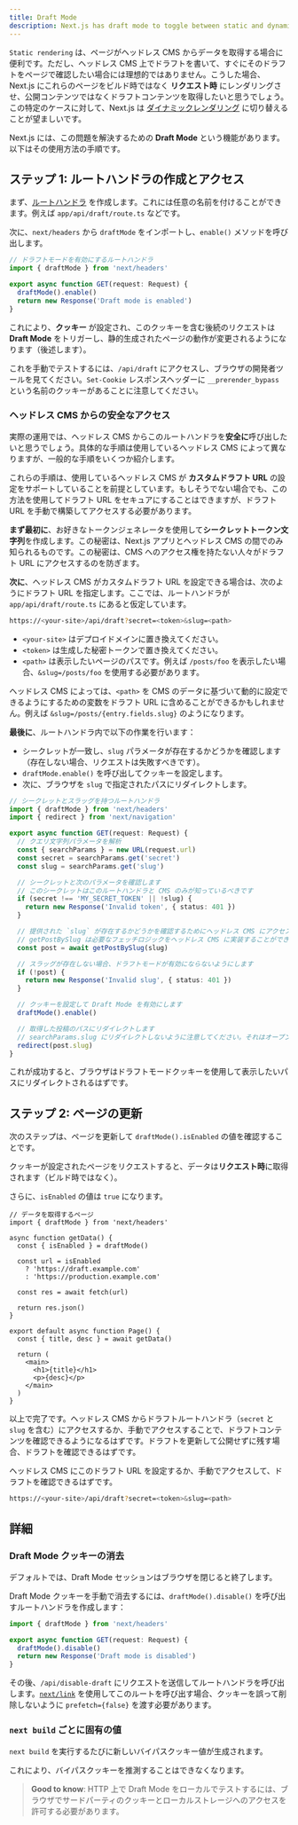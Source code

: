 ```yaml
---
title: Draft Mode
description: Next.js has draft mode to toggle between static and dynamic pages. You can learn how it works with App Router here.
---
```


`Static rendering` は、ページがヘッドレス CMS からデータを取得する場合に便利です。ただし、ヘッドレス CMS 上でドラフトを書いて、すぐにそのドラフトをページで確認したい場合には理想的ではありません。こうした場合、Next.js にこれらのページをビルド時ではなく **リクエスト時** にレンダリングさせ、公開コンテンツではなくドラフトコンテンツを取得したいと思うでしょう。この特定のケースに対して、Next.js は [ダイナミックレンダリング](/docs/app-router/building-your-application/rendering/server-components#動的レンダリング) に切り替えることが望ましいです。

Next.js には、この問題を解決するための **Draft Mode** という機能があります。以下はその使用方法の手順です。

## ステップ 1: ルートハンドラの作成とアクセス

まず、[ルートハンドラ](/docs/app-router/building-your-application/routing/route-handlers) を作成します。これには任意の名前を付けることができます。例えば `app/api/draft/route.ts` などです。

次に、`next/headers` から `draftMode` をインポートし、`enable()` メソッドを呼び出します。

```ts title="app/api/draft/route.ts"
// ドラフトモードを有効にするルートハンドラ
import { draftMode } from 'next/headers'

export async function GET(request: Request) {
  draftMode().enable()
  return new Response('Draft mode is enabled')
}
```

これにより、**クッキー** が設定され、このクッキーを含む後続のリクエストは **Draft Mode** をトリガーし、静的生成されたページの動作が変更されるようになります（後述します）。

これを手動でテストするには、`/api/draft` にアクセスし、ブラウザの開発者ツールを見てください。`Set-Cookie` レスポンスヘッダーに `__prerender_bypass` という名前のクッキーがあることに注意してください。

### ヘッドレス CMS からの安全なアクセス

実際の運用では、ヘッドレス CMS からこのルートハンドラを**安全に**呼び出したいと思うでしょう。具体的な手順は使用しているヘッドレス CMS によって異なりますが、一般的な手順をいくつか紹介します。

これらの手順は、使用しているヘッドレス CMS が **カスタムドラフト URL** の設定をサポートしていることを前提としています。もしそうでない場合でも、この方法を使用してドラフト URL をセキュアにすることはできますが、ドラフト URL を手動で構築してアクセスする必要があります。

**まず最初に**、お好きなトークンジェネレータを使用して**シークレットトークン文字列**を作成します。この秘密は、Next.js アプリとヘッドレス CMS の間でのみ知られるものです。この秘密は、CMS へのアクセス権を持たない人々がドラフト URL にアクセスするのを防ぎます。

**次に**、ヘッドレス CMS がカスタムドラフト URL を設定できる場合は、次のようにドラフト URL を指定します。ここでは、ルートハンドラが `app/api/draft/route.ts` にあると仮定しています。

```bash title="Terminal"
https://<your-site>/api/draft?secret=<token>&slug=<path>
```

- `<your-site>` はデプロイドメインに置き換えてください。
- `<token>` は生成した秘密トークンで置き換えてください。
- `<path>` は表示したいページのパスです。例えば `/posts/foo` を表示したい場合、`&slug=/posts/foo` を使用する必要があります。

ヘッドレス CMS によっては、`<path>` を CMS のデータに基づいて動的に設定できるようにするための変数をドラフト URL に含めることができるかもしれません。例えば `&slug=/posts/{entry.fields.slug}` のようになります。

**最後に**、ルートハンドラ内で以下の作業を行います：

- シークレットが一致し、`slug` パラメータが存在するかどうかを確認します（存在しない場合、リクエストは失敗すべきです）。
- `draftMode.enable()` を呼び出してクッキーを設定します。
- 次に、ブラウザを `slug` で指定されたパスにリダイレクトします。

```ts title="app/api/draft/route.ts"
// シークレットとスラッグを持つルートハンドラ
import { draftMode } from 'next/headers'
import { redirect } from 'next/navigation'

export async function GET(request: Request) {
  // クエリ文字列パラメータを解析
  const { searchParams } = new URL(request.url)
  const secret = searchParams.get('secret')
  const slug = searchParams.get('slug')

  // シークレットと次のパラメータを確認します
  // このシークレットはこのルートハンドラと CMS のみが知っているべきです
  if (secret !== 'MY_SECRET_TOKEN' || !slug) {
    return new Response('Invalid token', { status: 401 })
  }

  // 提供された `slug` が存在するかどうかを確認するためにヘッドレス CMS にアクセスします
  // getPostBySlug は必要なフェッチロジックをヘッドレス CMS に実装することができるでしょう
  const post = await getPostBySlug(slug)

  // スラッグが存在しない場合、ドラフトモードが有効にならないようにします
  if (!post) {
    return new Response('Invalid slug', { status: 401 })
  }

  // クッキーを設定して Draft Mode を有効にします
  draftMode().enable()

  // 取得した投稿のパスにリダイレクトします
  // searchParams.slug にリダイレクトしないように注意してください。それはオープンリダイレクトの脆弱性につながる可能性があります
  redirect(post.slug)
}
```

これが成功すると、ブラウザはドラフトモードクッキーを使用して表示したいパスにリダイレクトされるはずです。

## ステップ 2: ページの更新

次のステップは、ページを更新して `draftMode().isEnabled` の値を確認することです。

クッキーが設定されたページをリクエストすると、データは**リクエスト時**に取得されます（ビルド時ではなく）。

さらに、`isEnabled` の値は `true` になります。

```tsx title="app/page.tsx"
// データを取得するページ
import { draftMode } from 'next/headers'

async function getData() {
  const { isEnabled } = draftMode()

  const url = isEnabled
    ? 'https://draft.example.com'
    : 'https://production.example.com'

  const res = await fetch(url)

  return res.json()
}

export default async function Page() {
  const { title, desc } = await getData()

  return (
    <main>
      <h1>{title}</h1>
      <p>{desc}</p>
    </main>
  )
}
```

以上で完了です。ヘッドレス CMS からドラフトルートハンドラ（`secret` と `slug` を含む）にアクセスするか、手動でアクセスすることで、ドラフトコンテンツを確認できるようになるはずです。ドラフトを更新して公開せずに残す場合、ドラフトを確認できるはずです。

ヘッドレス CMS にこのドラフト URL を設定するか、手動でアクセスして、ドラフトを確認できるはずです。

```bash title="Terminal"
https://<your-site>/api/draft?secret=<token>&slug=<path>
```

## 詳細

### Draft Mode クッキーの消去

デフォルトでは、Draft Mode セッションはブラウザを閉じると終了します。

Draft Mode クッキーを手動で消去するには、`draftMode().disable()` を呼び出すルートハンドラを作成します：

```ts title="app/api/disable-draft/route.ts"
import { draftMode } from 'next/headers'

export async function GET(request: Request) {
  draftMode().disable()
  return new Response('Draft mode is disabled')
}
```

その後、`/api/disable-draft` にリクエストを送信してルートハンドラを呼び出します。[`next/link`](/docs/app-router/api-reference/components/link) を使用してこのルートを呼び出す場合、クッキーを誤って削除しないように `prefetch={false}` を渡す必要があります。

### `next build` ごとに固有の値

`next build` を実行するたびに新しいバイパスクッキー値が生成されます。

これにより、バイパスクッキーを推測することはできなくなります。

> **Good to know**: HTTP 上で Draft Mode をローカルでテストするには、ブラウザでサードパーティのクッキーとローカルストレージへのアクセスを許可する必要があります。
